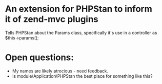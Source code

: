 # An extension for PHPStan to inform it of zend-mvc plugins
Tells PHPStan about the Params class, specifically it's use in a controller as
$this->params();

# Open questions:

- My names are likely atrocious - need feedback.
- Is module\Application\PHPStan the best place for something like this?


